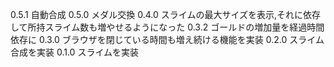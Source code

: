 0.5.1 自動合成
0.5.0 メダル交換
0.4.0 スライムの最大サイズを表示,それに依存して所持スライム数も増やせるようになった
0.3.2 ゴールドの増加量を経過時間依存に
0.3.0 ブラウザを閉じている時間も増え続ける機能を実装
0.2.0 スライム合成を実装
0.1.0 スライムを実装
